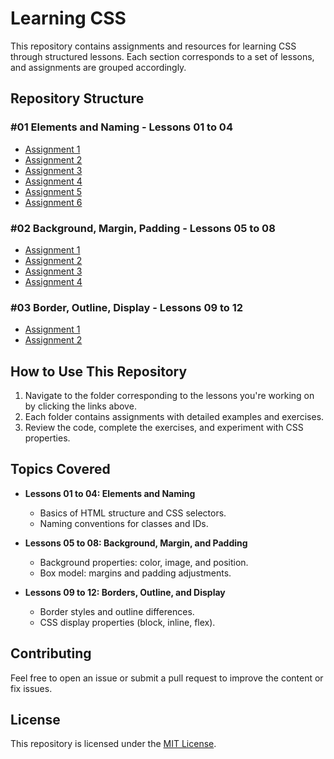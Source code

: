 # Learning CSS

This repository contains assignments and resources for learning CSS through structured lessons. Each section corresponds to a set of lessons, and assignments are grouped accordingly.

## Repository Structure

### **#01 Elements and Naming - Lessons 01 to 04**
- [Assignment 1](./#01%20Elements%20And%20Naming-Lessons%2001%20to%2004/Assignment%20[1])
- [Assignment 2](./#01%20Elements%20And%20Naming-Lessons%2001%20to%2004/Assignment%20[2])
- [Assignment 3](./#01%20Elements%20And%20Naming-Lessons%2001%20to%2004/Assignment%20[3])
- [Assignment 4](./#01%20Elements%20And%20Naming-Lessons%2001%20to%2004/Assignment%20[4])
- [Assignment 5](./#01%20Elements%20And%20Naming-Lessons%2001%20to%2004/Assignment%20[5])
- [Assignment 6](./#01%20Elements%20And%20Naming-Lessons%2001%20to%2004/Assignment%20[6])

### **#02 Background, Margin, Padding - Lessons 05 to 08**
- [Assignment 1](./#02%20Background,%20Margin,%20Padding-Lessons%2005%20to%2008/Assignment%20[1])
- [Assignment 2](./#02%20Background,%20Margin,%20Padding-Lessons%2005%20to%2008/Assignment%20[2])
- [Assignment 3](./#02%20Background,%20Margin,%20Padding-Lessons%2005%20to%2008/Assignment%20[3])
- [Assignment 4](./#02%20Background,%20Margin,%20Padding-Lessons%2005%20to%2008/Assignment%20[4])

### **#03 Border, Outline, Display - Lessons 09 to 12**
- [Assignment 1](./#03%20Border,%20Outline,%20Display-Lessons%2009%20to%2012/Assignment%20[1])
- [Assignment 2](./#03%20Border,%20Outline,%20Display-Lessons%2009%20to%2012/Assignment%20[2])

## How to Use This Repository

1. Navigate to the folder corresponding to the lessons you're working on by clicking the links above.
2. Each folder contains assignments with detailed examples and exercises.
3. Review the code, complete the exercises, and experiment with CSS properties.

## Topics Covered

- **Lessons 01 to 04: Elements and Naming**
  - Basics of HTML structure and CSS selectors.
  - Naming conventions for classes and IDs.

- **Lessons 05 to 08: Background, Margin, and Padding**
  - Background properties: color, image, and position.
  - Box model: margins and padding adjustments.

- **Lessons 09 to 12: Borders, Outline, and Display**
  - Border styles and outline differences.
  - CSS display properties (block, inline, flex).

## Contributing

Feel free to open an issue or submit a pull request to improve the content or fix issues.

## License

This repository is licensed under the [MIT License](LICENSE).
